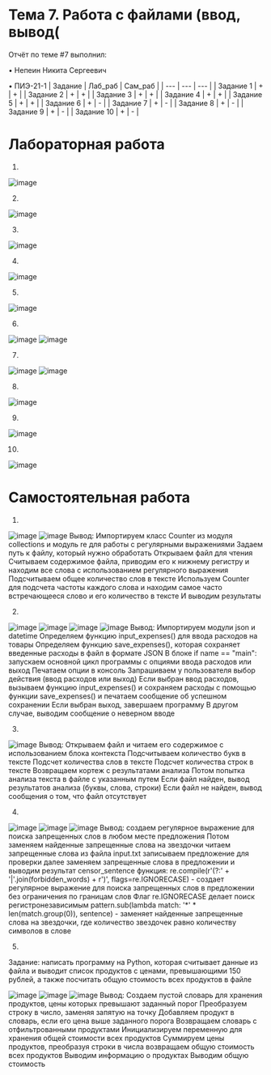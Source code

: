 # Тема 7. Работа с файлами (ввод, вывод(
Отчёт по теме #7 выполнил:

• Непеин Никита Сергеевич

• ПИЭ-21-1
| Задание | Лаб_раб | Сам_раб |
| --- | --- | --- |
| Задание 1 | + | + |
| Задание 2 | + | + |
| Задание 3 | + | + |
| Задание 4 | + | + |
| Задание 5 | + | + |
| Задание 6 | + | - |
| Задание 7 | + | - |
| Задание 8 | + | - |
| Задание 9 | + | - |
| Задание 10 | + | - |

# Лабораторная работа

1.
![image](https://github.com/yarcheee/Software_Engineering/assets/99402010/021c327f-01da-4887-a493-6fab0e2db672)

2.
![image](https://github.com/yarcheee/Software_Engineering/assets/99402010/e2e4f6b6-b2e7-4630-b492-97250ddfd05e)

3.
![image](https://github.com/yarcheee/Software_Engineering/assets/99402010/c5d1242c-9a97-444a-b991-1a4f652aa0bb)

4.
![image](https://github.com/yarcheee/Software_Engineering/assets/99402010/44767ac6-cfe4-4b54-bf42-03bf62933476)

5.
![image](https://github.com/yarcheee/Software_Engineering/assets/99402010/c534b7fc-661e-4cc7-bc49-df2e5b7865c1)

6.
![image](https://github.com/yarcheee/Software_Engineering/assets/99402010/15b9e603-7096-407c-8834-49319b52580e)
![image](https://github.com/yarcheee/Software_Engineering/assets/99402010/98fddc13-268f-455a-a4f4-d8d90998af68)

7.
![image](https://github.com/yarcheee/Software_Engineering/assets/99402010/2c13c2fb-bfdc-4ca8-bb53-84a9610b868f)
![image](https://github.com/yarcheee/Software_Engineering/assets/99402010/2958ff27-94f5-4ec7-85c1-d6ff1d1149b2)

8.
![image](https://github.com/yarcheee/Software_Engineering/assets/99402010/c108080c-7f17-4900-922f-6d490ace6465)

9.
![image](https://github.com/yarcheee/Software_Engineering/assets/99402010/5445b58a-75e8-4717-a279-dc053974fa22)

10.
![image](https://github.com/yarcheee/Software_Engineering/assets/99402010/836e5848-e8b2-4333-bd85-1f04f1978bfb)

# Самостоятельная работа

1.
![image](https://github.com/yarcheee/Software_Engineering/assets/99402010/cf79933e-51be-418c-9632-6cb7e9bc1591)
![image](https://github.com/yarcheee/Software_Engineering/assets/99402010/6e8a1ad1-5af7-4f92-8760-cb48f7ffffb0)
Вывод: Импортируем класс Counter из модуля collections и модуль re для работы с регулярными выражениями
Задаем путь к файлу, который нужно обработать
Открываем файл для чтения
Считываем содержимое файла, приводим его к нижнему регистру и находим все слова с использованием регулярного выражения
Подсчитываем общее количество слов в тексте
Используем Counter для подсчета частоты каждого слова и находим самое часто встречающееся слово и его количество в тексте
И выводим результаты

2.
![image](https://github.com/yarcheee/Software_Engineering/assets/99402010/42f3c070-f5b4-4634-a510-8d74cd22022a)
![image](https://github.com/yarcheee/Software_Engineering/assets/99402010/05a16d1d-549d-4132-96ac-5716faccddc5)
![image](https://github.com/yarcheee/Software_Engineering/assets/99402010/1a4f8c99-d1b6-4262-a9d5-771b4805aded)
![image](https://github.com/yarcheee/Software_Engineering/assets/99402010/c7b5a3b2-3292-4e84-ac56-c5d8e3fa3717)
Вывод: Импортируем модули json и datetime
Определяем функцию input_expenses() для ввода расходов на товары
Определяем функцию save_expenses(), которая сохраняет введенные расходы в файл в формате JSON
В блоке if name == "main": запускаем основной цикл программы с опциями ввода расходов или выход
Печатаем опции в консоль
Запрашиваем у пользователя выбор действия (ввод расходов или выход)
Если выбран ввод расходов, вызываем функцию input_expenses() и сохраняем расходы с помощью функции save_expenses() и печатаем сообщение об успешном сохранении
Если выбран выход, завершаем программу
В другом случае, выводим сообщение о неверном вводе

3.
![image](https://github.com/yarcheee/Software_Engineering/assets/99402010/9685046a-08d4-46dd-8523-c6647d3d4a86)
Вывод: Открываем файл и читаем его содержимое с использованием блока контекста
Подсчитываем количество букв в тексте
Подсчет количества слов в тексте
Подсчет количества строк в тексте
Возвращаем кортеж с результатами анализа
Потом попытка анализа текста в файле с указанным путем
Если файл найден, вывод результатов анализа (буквы, слова, строки)
Если файл не найден, вывод сообщения о том, что файл отсутствует

4.
![image](https://github.com/yarcheee/Software_Engineering/assets/99402010/baf6ceb6-93b5-472c-ad09-e6e153e147dd)
![image](https://github.com/yarcheee/Software_Engineering/assets/99402010/0415e353-baec-46a3-8a8b-ce9b0eab66c6)
![image](https://github.com/yarcheee/Software_Engineering/assets/99402010/3f229838-9b26-4938-ba81-e45a7dd98c0b)
Вывод: создаем регулярное выражение для поиска запрещенных слов в любом месте предложения
Потом заменяем найденные запрещенные слова на звездочки
читаем запрещенные слова из файла input.txt
записываем предложение для проверки
далее заменяем запрещенные слова в предложении
и выводим результат
censor_sentence функция:
re.compile(r'(?:' + '|'.join(forbidden_words) + r')', flags=re.IGNORECASE) - создает регулярное выражение для поиска запрещенных слов в предложении без ограничения по границам слов
Флаг re.IGNORECASE делает поиск регистронезависимым
pattern.sub(lambda match: '*' * len(match.group(0)), sentence) - заменяет найденные запрещенные слова на звездочки, где количество звездочек равно количеству символов в слове

5.
Задание: написать программу на Python, которая считывает данные из файла и выводит список продуктов с ценами, превышающими 150 рублей,
а также посчитать общую стоимость всех продуктов в файле

![image](https://github.com/yarcheee/Software_Engineering/assets/99402010/529b8334-24d9-47ba-bb0f-3c8215a21db8)
![image](https://github.com/yarcheee/Software_Engineering/assets/99402010/c7d23445-d0d5-4856-96cb-e8d633cb7b05)
![image](https://github.com/yarcheee/Software_Engineering/assets/99402010/408cca90-5f12-4e7a-9cd2-0128fe96bd22)
Вывод: Создаем пустой словарь для хранения продуктов, цены которых превышают заданный порог
Преобразуем строку в число, заменяя запятую на точку
Добавляем продукт в словарь, если его цена выше заданного порога
Возвращаем словарь с отфильтрованными продуктами
Инициализируем переменную для хранения общей стоимости всех продуктов
Суммируем цены продуктов, преобразуя строки в числа
возвращаем общую стоимость всех продуктов
Выводим информацию о продуктах
Выводим общую стоимость 
